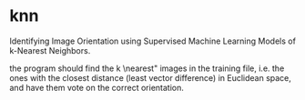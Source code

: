 # knn
Identifying Image Orientation using Supervised Machine Learning Models of k-Nearest Neighbors.

the program should find the k \nearest" images in the training file, i.e. the ones with the closest distance (least vector difference) in Euclidean space, and have them vote on the correct orientation.
